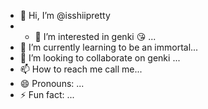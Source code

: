 - 👋 Hi, I’m @isshiipretty
- - 👀 I’m interested in genki 😘 ...
- 🌱 I’m currently learning to be an immortal...
- 💞️ I’m looking to collaborate on genki ...
- 📫 How to reach me call me...
- 😄 Pronouns: ...
- ⚡ Fun fact: ...

<!---
isshiipretty/isshiipretty is a ✨ special ✨ repository because its `README.md` (this file) appears on your GitHub profile.
You can click the Preview link to take a look at your changes.
--->
